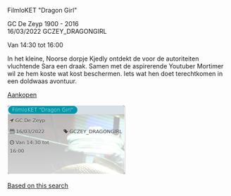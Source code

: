 FilmloKET "Dragon Girl"

GC De Zeyp 1900 - 2016  
16/03/2022 GCZEY\_DRAGONGIRL  

Van 14:30 tot 16:00

  

  

In het kleine, Noorse dorpje Kjedly ontdekt de voor de autoriteiten vluchtende Sara een draak. Samen met de aspirerende Youtuber Mortimer wil ze hem koste wat kost beschermen. Iets wat hen doet terechtkomen in een doldwaas avontuur.  

[Aankopen](https://tickets.vgc.be/ticketingActivity/subscribe/GCZEY_DRAGONGIRL)

![](68254.png)

[Based on this search](https://tickets.vgc.be/activity/index?&vrijeplaatsen=1&Age%5B%5D=3%2C5&entity=276)